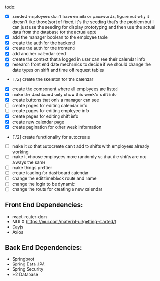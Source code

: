 todo:
- [x] seeded employees don't have emails or passwords, figure out why it doesn't like those(sort of fixed. it's the seeding that's the problem but I can just use the seeding for display prototyping and then use the actual data from the database for the actual app)
- [x] add the manager boolean to the employee table
- [x] create the auth for the backend
- [x] create the auth for the frontend
- [x] add another calendar seed
- [x] create the context that a logged in user can see their calendar info
- [x] research front end date mechanics to decide if we should change the date types on shift and time off request tables
- [1/2] create the skeleton for the calendar
- [x] create the component where all employees are listed
- [x] make the dashboard only show this week's shift info
- [x] create buttons that only a manager can see
- [ ] create pages for editing calendar info
- [ ] create pages for editing employee info
- [x] create pages for editing shift info
- [x] create new calendar page
- [x] create pagination for other week information
- [1/2] create functionality for autocreate
- [ ] make it so that autocreate can't add to shifts with employees already working
- [ ] make it choose employees more randomly so that the shifts are not always the same
- [ ] make things prettier
- [ ] create loading for dashboard calendar
- [ ] change the edit timeblock route and name
- [ ] change the login to be dynamic
- [ ] change the route for creating a new calendar

## Front End Dependencies:
- react-router-dom
- MUI X (https://mui.com/material-ui/getting-started/)
- Dayjs
- Axios

## Back End Dependencies:
- Springboot
- Spring Data JPA
- Spring Security
- H2 Database
